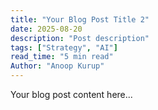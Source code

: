 ```yaml
---
title: "Your Blog Post Title 2"
date: 2025-08-20
description: "Post description"
tags: ["Strategy", "AI"]
read_time: "5 min read"
Author: "Anoop Kurup"
---
```


Your blog post content here...